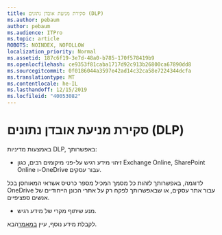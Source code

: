 ```yaml
---
title: סקירת מניעת אובדן נתונים (DLP)
ms.author: pebaum
author: pebaum
ms.audience: ITPro
ms.topic: article
ROBOTS: NOINDEX, NOFOLLOW
localization_priority: Normal
ms.assetid: 187c6f19-3e7d-48a0-b785-170f578419b9
ms.openlocfilehash: ce9353f81caba1717d92c913b26800ca67890dd8
ms.sourcegitcommit: 0f0186044a3597e42ad14c32ca58e7224344dcfa
ms.translationtype: MT
ms.contentlocale: he-IL
ms.lasthandoff: 12/15/2019
ms.locfileid: "40053082"
---
```

# <a name="data-loss-prevention-dlp-overview"></a>סקירת מניעת אובדן נתונים (DLP)

באמצעות מדיניות DLP, באפשרותך:

- זיהוי מידע רגיש על-פני מיקומים רבים, כגון Exchange Online, SharePoint Online ו-OneDrive עבור עסקים.


לדוגמה, באפשרותך לזהות כל מסמך המכיל מספר כרטיס אשראי המאוחסן בכל OneDrive עבור אתר עסקים, או שבאפשרותך לפקח רק על אתרי הכונן הייחודיים של אנשים ספציפיים.

- מנע שיתוף מקרי של מידע רגיש.


לקבלת מידע נוסף, עיין [במאמר](https://docs.microsoft.com/office365/securitycompliance/data-loss-prevention-policies)הבא.

